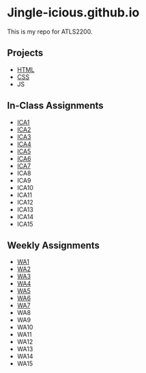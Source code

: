 # Jingle-icious.github.io


This is my repo for ATLS2200.

## Projects

- [HTML](https://jingle-icious.github.io/html-midterm/page5.html)
- [CSS](https://jingle-icious.github.io/index.html)
- JS

## In-Class Assignments

- [ICA1](/ica/EU_ICA1.pdf)
- [ICA2](/ica/EU_ICA2.pdf)
- [ICA3](/ica/ica3a.html)
- [ICA4](https://jingle-icious.github.io/ica/ica4.html)
- [ICA5](https://jingle-icious.github.io/ica//ica5/ica5.html)
- [ICA6](https://jingle-icious.github.io/ica//ica6/ica6-part1.html)
- [ICA7](https://jingle-icious.github.io/ica/ica7.html)
- ICA8
- ICA9
- ICA10
- ICA11
- ICA12
- ICA13
- ICA14
- ICA15

## Weekly Assignments

- [WA1](https://jingle-icious.github.io/wa/wa1.html)
- [WA2](https://jingle-icious.github.io/wa/wa2.html)
- [WA3](https://jingle-icious.github.io/wa/wa3.html)
- [WA4](https://jingle-icious.github.io/wa/wa4.html)
- [WA5](https://jingle-icious.github.io/wa/wa5.html)
- [WA6](https://jingle-icious.github.io/wa/wa6/wa6.html)
- [WA7](https://jingle-icious.github.io/wa/wa7.html)
- WA8
- WA9
- WA10
- WA11
- WA12
- WA13
- WA14
- WA15


